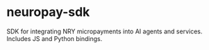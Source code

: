 # neuropay-sdk
SDK for integrating NRY micropayments into AI agents and services. Includes JS and Python bindings.
